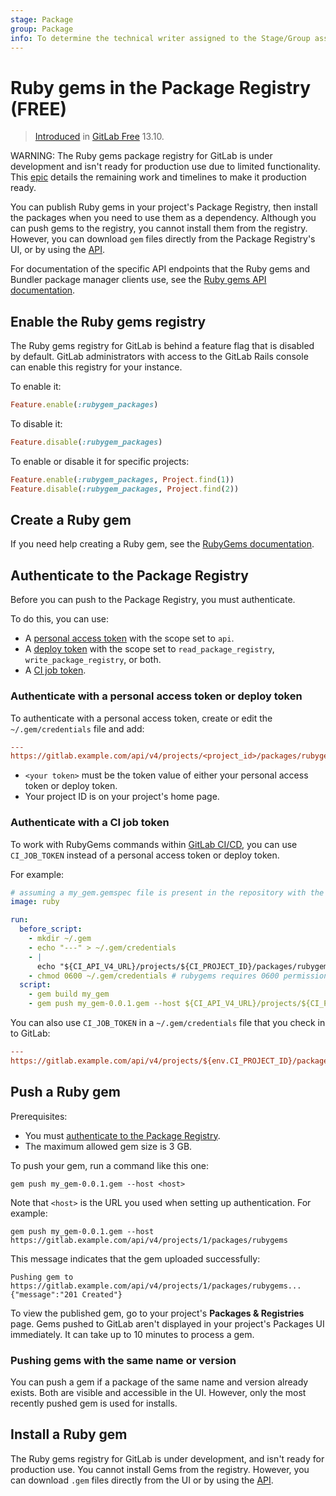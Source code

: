 ```yaml
---
stage: Package
group: Package
info: To determine the technical writer assigned to the Stage/Group associated with this page, see https://about.gitlab.com/handbook/engineering/ux/technical-writing/#assignments
---
```


# Ruby gems in the Package Registry **(FREE)**

> [Introduced](https://gitlab.com/gitlab-org/gitlab/-/issues/803) in [GitLab Free](https://about.gitlab.com/pricing/) 13.10.

WARNING:
The Ruby gems package registry for GitLab is under development and isn't ready for production use due to
limited functionality. This [epic](https://gitlab.com/groups/gitlab-org/-/epics/3200) details the remaining 
work and timelines to make it production ready. 

You can publish Ruby gems in your project's Package Registry, then install the packages when you
need to use them as a dependency. Although you can push gems to the registry, you cannot install
them from the registry. However, you can download `gem` files directly from the Package Registry's
UI, or by using the [API](../../../api/packages/rubygems.md#download-a-gem-file).

For documentation of the specific API endpoints that the Ruby gems and Bundler package manager
clients use, see the [Ruby gems API documentation](../../../api/packages/rubygems.md).

## Enable the Ruby gems registry

The Ruby gems registry for GitLab is behind a feature flag that is disabled by default. GitLab
administrators with access to the GitLab Rails console can enable this registry for your instance.

To enable it:

```ruby
Feature.enable(:rubygem_packages)
```

To disable it:

```ruby
Feature.disable(:rubygem_packages)
```

To enable or disable it for specific projects:

```ruby
Feature.enable(:rubygem_packages, Project.find(1))
Feature.disable(:rubygem_packages, Project.find(2))
```

## Create a Ruby gem

If you need help creating a Ruby gem, see the [RubyGems documentation](https://guides.rubygems.org/make-your-own-gem/).

## Authenticate to the Package Registry

Before you can push to the Package Registry, you must authenticate.

To do this, you can use:

- A [personal access token](../../../user/profile/personal_access_tokens.md)
  with the scope set to `api`.
- A [deploy token](../../project/deploy_tokens/index.md) with the scope set to
  `read_package_registry`, `write_package_registry`, or both.
- A [CI job token](#authenticate-with-a-ci-job-token).

### Authenticate with a personal access token or deploy token

To authenticate with a personal access token, create or edit the `~/.gem/credentials` file and add:

```ini
---
https://gitlab.example.com/api/v4/projects/<project_id>/packages/rubygems: '<your token>'
```

- `<your token>` must be the token value of either your personal access token or deploy token.
- Your project ID is on your project's home page.

### Authenticate with a CI job token

To work with RubyGems commands within [GitLab CI/CD](../../../ci/index.md),
you can use `CI_JOB_TOKEN` instead of a personal access token or deploy token.

For example:

```yaml
# assuming a my_gem.gemspec file is present in the repository with the version currently set to 0.0.1
image: ruby

run:
  before_script:
    - mkdir ~/.gem
    - echo "---" > ~/.gem/credentials
    - |
      echo "${CI_API_V4_URL}/projects/${CI_PROJECT_ID}/packages/rubygems: '${CI_JOB_TOKEN}'" >> ~/.gem/credentials
    - chmod 0600 ~/.gem/credentials # rubygems requires 0600 permissions on the credentials file
  script:
    - gem build my_gem
    - gem push my_gem-0.0.1.gem --host ${CI_API_V4_URL}/projects/${CI_PROJECT_ID}/packages/rubygems
```

You can also use `CI_JOB_TOKEN` in a `~/.gem/credentials` file that you check in to
GitLab:

```ini
---
https://gitlab.example.com/api/v4/projects/${env.CI_PROJECT_ID}/packages/rubygems: '${env.CI_JOB_TOKEN}'
```

## Push a Ruby gem

Prerequisites:

- You must [authenticate to the Package Registry](#authenticate-to-the-package-registry).
- The maximum allowed gem size is 3 GB.

To push your gem, run a command like this one:

```shell
gem push my_gem-0.0.1.gem --host <host>
```

Note that `<host>` is the URL you used when setting up authentication. For example:

```shell
gem push my_gem-0.0.1.gem --host https://gitlab.example.com/api/v4/projects/1/packages/rubygems
```

This message indicates that the gem uploaded successfully:

```plaintext
Pushing gem to https://gitlab.example.com/api/v4/projects/1/packages/rubygems...
{"message":"201 Created"}
```

To view the published gem, go to your project's **Packages & Registries** page. Gems pushed to
GitLab aren't displayed in your project's Packages UI immediately. It can take up to 10 minutes to
process a gem.

### Pushing gems with the same name or version

You can push a gem if a package of the same name and version already exists.
Both are visible and accessible in the UI. However, only the most recently
pushed gem is used for installs.

## Install a Ruby gem

The Ruby gems registry for GitLab is under development, and isn't ready for production use. You
cannot install Gems from the registry. However, you can download `.gem` files directly from the UI
or by using the [API](../../../api/packages/rubygems.md#download-a-gem-file).
